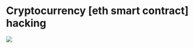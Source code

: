 # Cryptocurrency [eth smart contract] hacking 

<img src='https://media.giphy.com/media/TfF8sza4pzicHXLaoe/giphy.gif'>